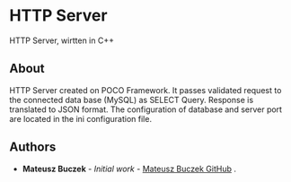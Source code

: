 # HTTP Server

HTTP Server, wirtten in C++

## About

HTTP Server created on POCO Framework. It passes validated request to the connected data base (MySQL) as SELECT Query. Response is translated to JSON format. The configuration of database and  server port  are located in the ini configuration file.

## Authors

* **Mateusz Buczek** - *Initial work* - [Mateusz Buczek GitHub](https://github.com/MateuszBuczek88)
.
